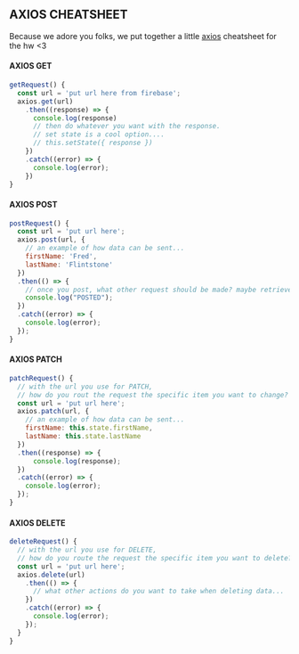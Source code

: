 ## AXIOS CHEATSHEET

Because we adore you folks, we put together a little [axios](https://www.npmjs.com/package/axios) cheatsheet for the hw <3

#### AXIOS GET

```javascript
getRequest() {
  const url = 'put url here from firebase';
  axios.get(url)
    .then((response) => {
      console.log(response)
      // then do whatever you want with the response.
      // set state is a cool option....
      // this.setState({ response })
    })
    .catch((error) => {
      console.log(error);
    })
}
```

#### AXIOS POST

```javascript
postRequest() {
  const url = 'put url here';
  axios.post(url, {
    // an example of how data can be sent...
    firstName: 'Fred',
    lastName: 'Flintstone'
  })
  .then(() => {
    // once you post, what other request should be made? maybe retrieve the current state of the database?? maybe ?
    console.log("POSTED");
  })
  .catch((error) => {
    console.log(error);
  });
}
```

#### AXIOS PATCH
```javascript
patchRequest() {
  // with the url you use for PATCH,
  // how do you rout the request the specific item you want to change?
  const url = 'put url here';
  axios.patch(url, {
    // an example of how data can be sent...
    firstName: this.state.firstName,
    lastName: this.state.lastName
  })
  .then((response) => {
      console.log(response);
  })
  .catch((error) => {
    console.log(error);
  });
}
```

#### AXIOS DELETE
```javascript
deleteRequest() {
  // with the url you use for DELETE,
  // how do you route the request the specific item you want to delete?
  const url = 'put url here';
  axios.delete(url)
    .then(() => {
      // what other actions do you want to take when deleting data...  
    })
    .catch((error) => {
      console.log(error);
    });
  }
}
```
